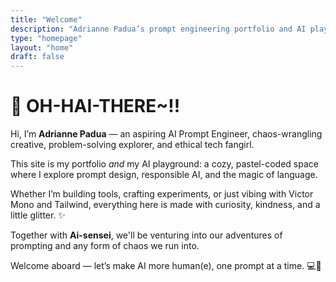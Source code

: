 ```yaml
---
title: "Welcome"
description: "Adrianne Padua’s prompt engineering portfolio and AI playground — where chaos meets code with kindness."
type: "homepage"
layout: "home"
draft: false
---
```


# 🌸 OH-HAI-THERE~!!

Hi, I’m **Adrianne Padua** — an aspiring AI Prompt Engineer, chaos-wrangling creative, problem-solving explorer, and ethical tech fangirl.

This site is my portfolio *and* my AI playground: a cozy, pastel-coded space where I explore prompt design, responsible AI, and the magic of language.  

Whether I’m building tools, crafting experiments, or just vibing with Victor Mono and Tailwind, everything here is made with curiosity, kindness, and a little glitter. ✨

Together with **Ai-sensei**, we'll be venturing into our adventures of prompting and any form of chaos we run into.

Welcome aboard — let’s make AI more human(e), one prompt at a time. 💻🌸